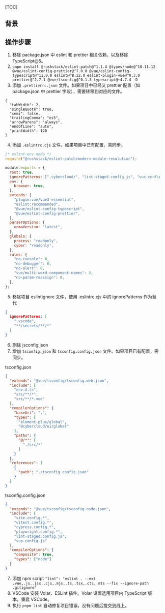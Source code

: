 [TOC]

## 背景

## 操作步骤

1. 移除 package.json 中 eslint 和 prettier 相关依赖，以及移除 TypeScript@5。
2. `pnpm install @rushstack/eslint-patch@^1.1.4 @types/node@^18.11.12 @vue/eslint-config-prettier@^7.0.0 @vue/eslint-config-typescript@^11.0.0 eslint@^8.22.0 eslint-plugin-vue@^9.3.0 prettier@^2.7.1 @vue/tsconfig@^0.1.3 typescript@~4.7.4 -D`
3. 添加 `.prettierrc.json` 文件。如果项目中已经又 prettier 配置（如 package.json 中 prettier 字段），需要转移到对应的文件。

```prettier
{
  "tabWidth": 2,
  "singleQuote": true,
  "semi": false,
  "trailingComma": "es5",
  "arrowParens": "always",
  "endOfLine": "auto",
  "printWidth": 120
}
```

4. 添加 `.eslintrc.cjs` 文件。如果项目中已有配置，需同步。

```js
/* eslint-env node */
require("@rushstack/eslint-patch/modern-module-resolution");

module.exports = {
  root: true,
  ignorePatterns: [".cybercloud/", "lint-staged.config.js", "vue.config.js", "**/*.d.ts"],
  env: {
    browser: true,
  },
  extends: [
    "plugin:vue/vue3-essential",
    "eslint:recommended",
    "@vue/eslint-config-typescript",
    "@vue/eslint-config-prettier",
  ],
  parserOptions: {
    ecmaVersion: "latest",
  },
  globals: {
    process: "readonly",
    cyber: "readonly",
  },
  rules: {
    "no-console": 0,
    "no-debugger": 0,
    "no-alert": 0,
    "vue/multi-word-component-names": 0,
    "no-param-reassign": 0,
  },
};
```

5. 移除项目 eslintignore 文件，使用 .eslintrc.cjs 中的 ignorePatterns 作为替代

```json
{
  ignorePatterns: [
    ".vscode",
    "**/secrets/**/*"
  ]
}
```

6. 删除 jsconfig.json
7. 增加 `tsconfig.json` 和 `tsconfig.config.json` 文件。如果项目已有配置，需同步。

tsconfig.json

```json
{
  "extends": "@vue/tsconfig/tsconfig.web.json",
  "include": [
    "env.d.ts",
    "src/**/*",
    "src/**/*.vue"
  ],
  "compilerOptions": {
    "baseUrl": ".",
    "types": [
      "element-plus/global",
      "@cybercloud/ui/global"
    ],
    "paths": {
      "@/*": [
        "./src/*"
      ]
    }
  },
  "references": [
    {
      "path": "./tsconfig.config.json"
    }
  ]
}
```

tsconfig.config.json

```json
{
  "extends": "@vue/tsconfig/tsconfig.node.json",
  "include": [
    "vite.config.*",
    "vitest.config.*",
    "cypress.config.*",
    "playwright.config.*",
    "lint-staged.config.js",
    "vue.config.js"
  ],
  "compilerOptions": {
    "composite": true,
    "types": ["node"]
  }
}
```

7. 添加 npm script `"lint": "eslint . --ext .vue,.js,.jsx,.cjs,.mjs,.ts,.tsx,.cts,.mts --fix --ignore-path .gitignore"`
9. VSCode 安装 Volar、ESLint 插件。Volar 设置选用项目内 TypeScript 版本。重启 VSCode。
10. 执行 `pnpm lint` 自动修复项目错误，没有问题后提交到线上。